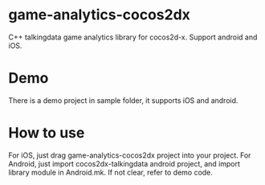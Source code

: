 game-analytics-cocos2dx
====================

C++ talkingdata game analytics library for cocos2d-x. Support android and iOS.

Demo
===========
There is a demo project in sample folder, it supports iOS and android.

How to use
===========
For iOS, just drag game-analytics-cocos2dx project into your project. 
For Android, just import cocos2dx-talkingdata android project, and import library  module in Android.mk. 
If not clear, refer to demo code.
